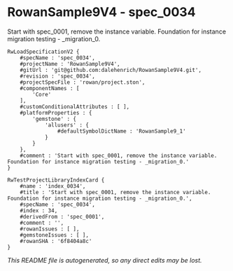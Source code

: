 # RowanSample9V4 - spec_0034
Start with spec_0001, remove the instance variable. Foundation for instance migration testing - _migration_0.
```
RwLoadSpecificationV2 {
	#specName : 'spec_0034',
	#projectName : 'RowanSample9V4',
	#gitUrl : 'git@github.com:dalehenrich/RowanSample9V4.git',
	#revision : 'spec_0034',
	#projectSpecFile : 'rowan/project.ston',
	#componentNames : [
		'Core'
	],
	#customConditionalAttributes : [ ],
	#platformProperties : {
		'gemstone' : {
			'allusers' : {
				#defaultSymbolDictName : 'RowanSample9_1'
			}
		}
	},
	#comment : 'Start with spec_0001, remove the instance variable. Foundation for instance migration testing - _migration_0.'
}

RwTestProjectLibraryIndexCard {
	#name : 'index_0034',
	#title : 'Start with spec_0001, remove the instance variable. Foundation for instance migration testing - _migration_0.',
	#specName : 'spec_0034',
	#index : 34,
	#derivedFrom : 'spec_0001',
	#comment : '',
	#rowanIssues : [ ],
	#gemstoneIssues : [ ],
	#rowanSHA : '6f8404a8c'
}
```

*This README file is autogenerated, so any direct edits may be lost.*

